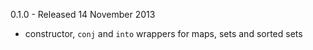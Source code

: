 0.1.0 - Released 14 November 2013

- constructor, `conj` and `into` wrappers for maps, sets and sorted sets
